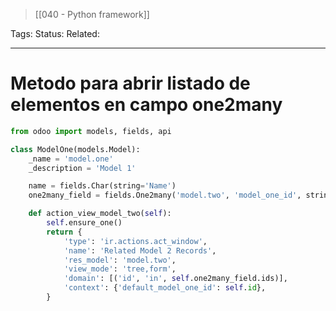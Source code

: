 > [[040 - Python framework]]

Tags: 
Status: 
Related: 

___

# Metodo para abrir listado de elementos en campo one2many

```python
from odoo import models, fields, api

class ModelOne(models.Model):
    _name = 'model.one'
    _description = 'Model 1'

    name = fields.Char(string='Name')
    one2many_field = fields.One2many('model.two', 'model_one_id', string='Related Model 2 Records')

    def action_view_model_two(self):
        self.ensure_one()
        return {
            'type': 'ir.actions.act_window',
            'name': 'Related Model 2 Records',
            'res_model': 'model.two',
            'view_mode': 'tree,form',
            'domain': [('id', 'in', self.one2many_field.ids)],
            'context': {'default_model_one_id': self.id},
        }
```

